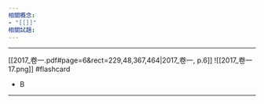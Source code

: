```yaml
---
相關概念: 
- "[[]]"
相關試題:
---
```


---



[[2017_卷一.pdf#page=6&rect=229,48,367,464|2017_卷一, p.6]] 
 ![[2017_卷一 17.png]] #flashcard 
* B
---
<!--ID: 1730855063019-->

